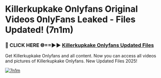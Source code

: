 # Killerkupkake Onlyfans Original Videos 0nlyFans Leaked - Files Updated! (7n1m)

<h3>🔴 CLICK HERE 🌐==►► <a href="https://tinyurl.com/ehrbuxhb" rel="nofollow">Killerkupkake Onlyfans Updated Files</a></h3>

Get Killerkupkake Onlyfans and all content. Now you can access all videos and pictures of Killerkupkake Onlyfans. New Updated Files 2025!

[![7n1m](https://i.imgur.com/lVYEuWS.gif)](https://tinyurl.com/ehrbuxhb)
